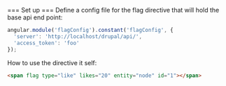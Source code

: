 === Set up ===
Define a config file for the flag directive that will hold the base api end 
point:

```javascript
angular.module('flagConfig').constant('flagConfig', {
  'server': 'http://localhost/drupal/api/',
  'access_token': 'foo'
});

```

How to use the directive it self:
```html
<span flag type="like" likes="20" entity="node" id="1"></span>
```
